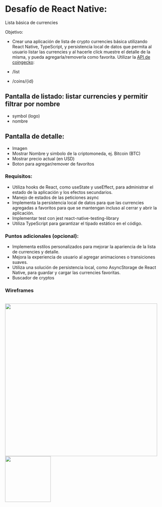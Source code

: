 # Desafío de React Native:

Lista básica de currencies

Objetivo:

- Crear una aplicación de lista de crypto currencies básica utilizando React Native, TypeScript, y persistencia local de datos que permita al usuario listar las currencies y al hacerle click muestre el detalle de la misma, y pueda agregarla/removerla como favorita. Utilizar la [API de coingecko](https://www.coingecko.com/en/api/documentation):

- /list
- /coins/{id}

## Pantalla de listado: listar currencies y permitir filtrar por nombre

- symbol (logo)
- nombre

## Pantalla de detalle:

- Imagen
- Mostrar Nombre y simbolo de la criptomoneda, ej. Bitcoin (BTC)
- Mostrar precio actual (en USD)
- Boton para agregar/remover de favoritos

### Requisitos:

- Utiliza hooks de React, como useState y useEffect, para administrar el estado de la aplicación y los efectos secundarios.
- Manejo de estados de las peticiones async
- Implementa la persistencia local de datos para que las currencies agregadas a favoritos para que se mantengan incluso al cerrar y abrir la aplicación.
- Implementar test con jest react-native-testing-library
- Utiliza TypeScript para garantizar el tipado estático en el código.

### Puntos adicionales (opcional):

- Implementa estilos personalizados para mejorar la apariencia de la lista de currencies y detalle.
- Mejora la experiencia de usuario al agregar animaciones o transiciones suaves.
- Utiliza una solución de persistencia local, como AsyncStorage de React Native, para guardar y cargar las currencies favoritas.
- Buscador de cryptos

### Wireframes

<br>

<img src="https://lh6.googleusercontent.com/KM4NGYFlddyTUwvsWzLVODyqvJGsVqzMRZA_fMKzzmuM7cONGMGTqMLca7mXNXmkwUGvyUjqKTRLr5U7oJkG6ci0ZGe_98xjmyBfGFgmWZ4oiOAREuqM7HY7qY5mlvF7I1PFVJOnMmBULpiILnHEnc4" width="500">

<img src="https://lh5.googleusercontent.com/9pUNw8EfWAKYCbIre5CH7MAWMfwIj7q5RiiByP3oGaljo-QRc_1WcouzhJ6KBPdh3C4Cjk0TFEPrYBqkpP-HpYHTQFnbFg1b60WEN0ZO2XyawTgFIuUWLzq99mUl7jBJQBsXmbI6voNHaXE0z9T549Q" width="150" />
